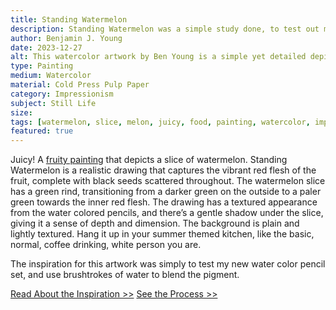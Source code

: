 ```yaml
---
title: Standing Watermelon
description: Standing Watermelon was a simple study done, to test out my newly purchased watercolor pencil set, while also incorprating brustrokes of water and mixing to the piece.
author: Benjamin J. Young
date: 2023-12-27
alt: This watercolor artwork by Ben Young is a simple yet detailed depiction of a single slice of watermelon with a bright red flesh, black seeds, and a green rind, set against a plain background.
type: Painting
medium: Watercolor
material: Cold Press Pulp Paper
category: Impressionism
subject: Still Life
size: 
tags: [watermelon, slice, melon, juicy, food, painting, watercolor, impressionism, still life]
featured: true
---
```


Juicy! A [fruity painting](https://artincontext.org/famous-fruit-paintings/) that depicts a slice of watermelon. Standing Watermelon is a realistic drawing that captures the vibrant red flesh of the fruit, complete with black seeds scattered throughout. The watermelon slice has a green rind, transitioning from a darker green on the outside to a paler green towards the inner red flesh. The drawing has a textured appearance from the water colored pencils, and there’s a gentle shadow under the slice, giving it a sense of depth and dimension. The background is plain and lightly textured. Hang it up in your summer themed kitchen, like the basic, normal, coffee drinking, white person you are.

The inspiration for this artwork was simply to test my new water color pencil set, and use brushtrokes of water to blend the pigment.

[Read About the Inspiration >>](./inspiration/)
[See the Process >>](./process/)